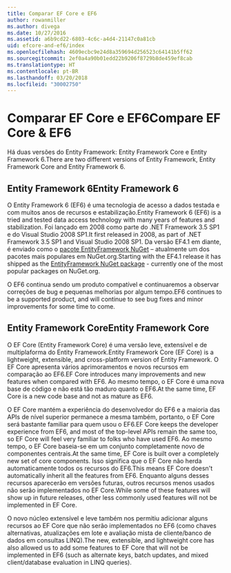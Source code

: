 ```yaml
---
title: Comparar EF Core e EF6
author: rowanmiller
ms.author: divega
ms.date: 10/27/2016
ms.assetid: a6b9cd22-6803-4c6c-a4d4-21147c0a81cb
uid: efcore-and-ef6/index
ms.openlocfilehash: 4609ecbc9e24d8a359694d256523c64141b5ff62
ms.sourcegitcommit: 2ef0a4a90b01edd22b9206f8729b8de459ef8cab
ms.translationtype: HT
ms.contentlocale: pt-BR
ms.lasthandoff: 03/20/2018
ms.locfileid: "30002750"
---
```

# <a name="compare-ef-core--ef6"></a><span data-ttu-id="fff30-102">Comparar EF Core e EF6</span><span class="sxs-lookup"><span data-stu-id="fff30-102">Compare EF Core & EF6</span></span>

<span data-ttu-id="fff30-103">Há duas versões do Entity Framework: Entity Framework Core e Entity Framework 6.</span><span class="sxs-lookup"><span data-stu-id="fff30-103">There are two different versions of Entity Framework, Entity Framework Core and Entity Framework 6.</span></span>

## <a name="entity-framework-6"></a><span data-ttu-id="fff30-104">Entity Framework 6</span><span class="sxs-lookup"><span data-stu-id="fff30-104">Entity Framework 6</span></span>

<span data-ttu-id="fff30-105">O Entity Framework 6 (EF6) é uma tecnologia de acesso a dados testada e com muitos anos de recursos e estabilização.</span><span class="sxs-lookup"><span data-stu-id="fff30-105">Entity Framework 6 (EF6) is a tried and tested data access technology with many years of features and stabilization.</span></span> <span data-ttu-id="fff30-106">Foi lançado em 2008 como parte do .NET Framework 3.5 SP1 e do Visual Studio 2008 SP1.</span><span class="sxs-lookup"><span data-stu-id="fff30-106">It first released in 2008, as part of .NET Framework 3.5 SP1 and Visual Studio 2008 SP1.</span></span> <span data-ttu-id="fff30-107">Da versão EF4.1 em diante, é enviado como o [pacote EntityFramework NuGet](https://www.nuget.org/packages/EntityFramework/) – atualmente um dos pacotes mais populares em NuGet.org.</span><span class="sxs-lookup"><span data-stu-id="fff30-107">Starting with the EF4.1 release it has shipped as the [EntityFramework NuGet package](https://www.nuget.org/packages/EntityFramework/) - currently one of the most popular packages on NuGet.org.</span></span>

<span data-ttu-id="fff30-108">O EF6 continua sendo um produto compatível e continuaremos a observar correções de bug e pequenas melhorias por algum tempo.</span><span class="sxs-lookup"><span data-stu-id="fff30-108">EF6 continues to be a supported product, and will continue to see bug fixes and minor improvements for some time to come.</span></span>

## <a name="entity-framework-core"></a><span data-ttu-id="fff30-109">Entity Framework Core</span><span class="sxs-lookup"><span data-stu-id="fff30-109">Entity Framework Core</span></span>

<span data-ttu-id="fff30-110">O EF Core (Entity Framework Core) é uma versão leve, extensível e de multiplaforma do Entity Framework.</span><span class="sxs-lookup"><span data-stu-id="fff30-110">Entity Framework Core (EF Core) is a lightweight, extensible, and cross-platform version of Entity Framework.</span></span> <span data-ttu-id="fff30-111">O EF Core apresenta vários aprimoramentos e novos recursos em comparação ao EF6.</span><span class="sxs-lookup"><span data-stu-id="fff30-111">EF Core introduces many improvements and new features when compared with EF6.</span></span> <span data-ttu-id="fff30-112">Ao mesmo tempo, o EF Core é uma nova base de código e não está tão maduro quanto o EF6.</span><span class="sxs-lookup"><span data-stu-id="fff30-112">At the same time, EF Core is a new code base and not as mature as EF6.</span></span>

<span data-ttu-id="fff30-113">O EF Core mantém a experiência do desenvolvedor do EF6 e a maioria das APIs de nível superior permanece a mesma também, portanto, o EF Core será bastante familiar para quem usou o EF6.</span><span class="sxs-lookup"><span data-stu-id="fff30-113">EF Core keeps the developer experience from EF6, and most of the top-level APIs remain the same too, so EF Core will feel very familiar to folks who have used EF6.</span></span> <span data-ttu-id="fff30-114">Ao mesmo tempo, o EF Core baseia-se em um conjunto completamente novo de componentes centrais.</span><span class="sxs-lookup"><span data-stu-id="fff30-114">At the same time, EF Core is built over a completely new set of core components.</span></span> <span data-ttu-id="fff30-115">Isso significa que o EF Core não herda automaticamente todos os recursos do EF6.</span><span class="sxs-lookup"><span data-stu-id="fff30-115">This means EF Core doesn't automatically inherit all the features from EF6.</span></span> <span data-ttu-id="fff30-116">Enquanto alguns desses recursos aparecerão em versões futuras, outros recursos menos usados não serão implementados no EF Core.</span><span class="sxs-lookup"><span data-stu-id="fff30-116">While some of these features will show up in future releases, other less commonly used features will not be implemented in EF Core.</span></span>

<span data-ttu-id="fff30-117">O novo núcleo extensível e leve também nos permitiu adicionar alguns recursos ao EF Core que não serão implementados no EF6 (como chaves alternativas, atualizações em lote e avaliação mista de cliente/banco de dados em consultas LINQ).</span><span class="sxs-lookup"><span data-stu-id="fff30-117">The new, extensible, and lightweight core has also allowed us to add some features to EF Core that will not be implemented in EF6 (such as alternate keys, batch updates, and mixed client/database evaluation in LINQ queries).</span></span>
